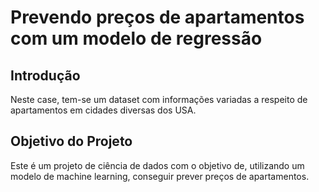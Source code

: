 # Prevendo preços de apartamentos com um modelo de regressão

## Introdução

Neste case, tem-se um dataset com informações variadas a respeito de apartamentos em cidades diversas dos USA.

## Objetivo do Projeto

Este é um projeto de ciência de dados com o objetivo de, utilizando um modelo de machine learning, conseguir prever preços de apartamentos.
